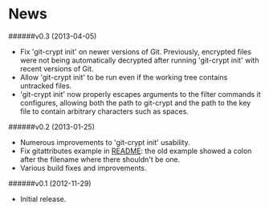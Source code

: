 News
====

######v0.3 (2013-04-05)
*   Fix 'git-crypt init' on newer versions of Git.  Previously,
    encrypted files were not being automatically decrypted after
    running 'git-crypt init' with recent versions of Git.
*   Allow 'git-crypt init' to be run even if the working tree contains
    untracked files.
*   'git-crypt init' now properly escapes arguments to the filter
    commands it configures, allowing both the path to git-crypt and the
    path to the key file to contain arbitrary characters such as spaces.

######v0.2 (2013-01-25)
*   Numerous improvements to 'git-crypt init' usability.
*   Fix gitattributes example in [README](README.md): the old example showed a colon
    after the filename where there shouldn't be one.
*   Various build fixes and improvements.

######v0.1 (2012-11-29)
*   Initial release.
